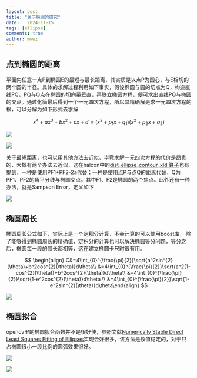 ```yaml
---
layout: post
title: "关于椭圆的研究"
date:   2024-11-15
tags: [ellipse]
comments: true
author: mwwz
---
```


## 点到椭圆的距离

平面内任意一点P到椭圆E的最短与最长距离，其实质是以点P为圆心，与E相切的两个圆的半径。具体的求解过程利用如下事实，假设椭圆与圆的切点为Q，构造直线PQ，PQ与Q点在椭圆的切向量垂直，再联立椭圆方程，便可求出直线PQ与椭圆的交点。通过化简最后得到一个一元四次方程，所以其精确解是求一元四次方程的根，可以分解为如下形式去求解

$$
                    x^4+ax^3+bx^2+cx+d=(x^2+p_1x+q_1)(x^2+p_2x+q_2)
$$

<!-- more --> 

![](https://mwwzq.github.io/images/ellipse_dist1.png)

![](https://mwwzq.github.io/images/ellipse_dist3.png)

关于最短距离，也可以用其他方法去近似，毕竟求解一元四次方程的代价是昂贵的，大概有两个办法去近似，这在halcon中的[dist_ellipse_contour_xld 算子](https://www.mvtec.com/doc/halcon/12/en/dist_ellipse_contour_xld.html)也有提到，一种是使用PF1+PF2-2a代替；一种是使用点P与点Q的距离代替，Q为PF1、PF2的角平分线与椭圆交点。其中F1、F2是椭圆的两个焦点。此外还有一种办法，就是Sampson Error，定义如下

![](https://mwwzq.github.io/images/SampsonError.png)

## 椭圆周长

椭圆周长公式如下，实际上是一个定积分计算，不会计算的可以使用boost库， 除了能够得到椭圆周长的精确值，定积分的计算也可以解决椭圆等分问题，等分之后，椭圆每一段的弧长都相等，这在建立椭圆卡尺时很有用。

$$
\begin{align} C&=4\int_{0}^{\frac{\pi}{2}}\sqrt{a^2sin^{2}(\theta)+b^2cos^{2}(\theta)}d\theta\\ &=4\int_{0}^{\frac{\pi}{2}}\sqrt{a^2(1-cos^{2}(\theta))+b^2cos^{2}(\theta)}d\theta\\ &=4\int_{0}^{\frac{\pi}{2}}\sqrt{1-e^2cos^{2}(\theta)}d\theta  \\
&=4\int_{0}^{\frac{\pi}{2}}\sqrt{1-e^2sin^{2}(\theta)}d\theta\end{align}
$$

![](https://mwwzq.github.io/images/ellipse_divide.png)

## 椭圆拟合

opencv里的椭圆拟合函数并不是很好使，参照文献[Numerically Stable Direct Least Squares Fitting of Ellipses](https://www.semanticscholar.org/paper/Numerically-Stable-Direct-Least-Squares-Fitting-of-oy-Flusser/9a8607575ba9c6016e9f3db5e52f5ed4d14d5dfd)实现会好很多，该方法是数值稳定的，对于只占椭圆很小一段比例的圆弧效果很好。

![](https://mwwzq.github.io/images/ellipse_fit.png)

![](https://mwwzq.github.io/images/ellipse_fit2.png)

